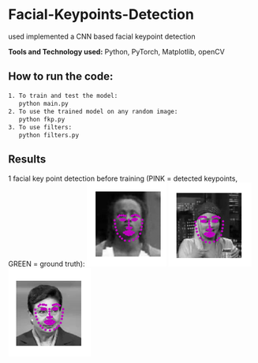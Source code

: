 # Facial-Keypoints-Detection
used implemented a CNN based facial keypoint detection

**Tools and Technology used:** Python, PyTorch, Matplotlib, openCV

## How to run the code:
    1. To train and test the model:
       python main.py 
    2. To use the trained model on any random image:
       python fkp.py
    3. To use filters:
       python filters.py

## Results
1 facial key point detection before training (PINK = detected keypoints, GREEN = ground truth):
![Image added](saved_images/res0.png)   ![Image added](saved_images/res1.png)   ![Image added](saved_images/res2.png)
